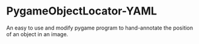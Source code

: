 # PygameObjectLocator-YAML
An easy to use and modify pygame program to hand-annotate the position of an object in an image. 
